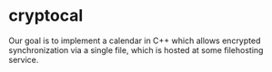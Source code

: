 cryptocal
=========

Our goal is to implement a calendar in C++ which allows encrypted synchronization via a single file, which is hosted at some filehosting service.
